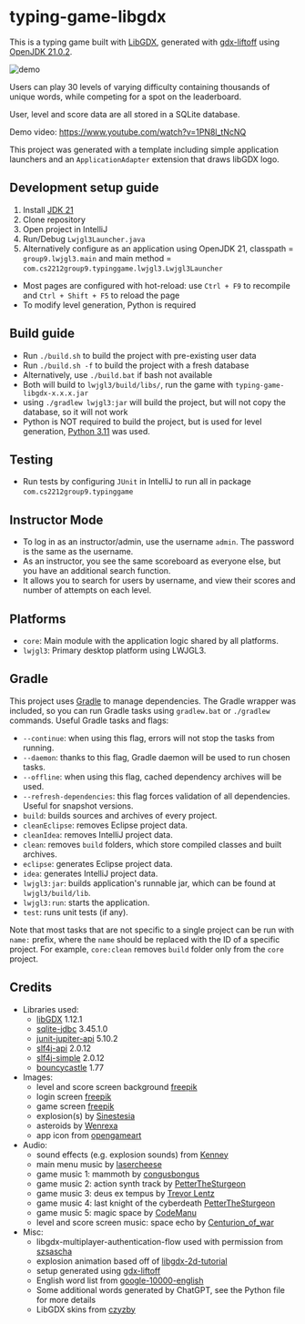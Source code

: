 # typing-game-libgdx

This is a typing game built with [LibGDX](https://libgdx.com/), generated with [gdx-liftoff](https://github.com/tommyettinger/gdx-liftoff) using [OpenJDK 21.0.2](https://www.oracle.com/ca-en/java/technologies/downloads/#java21).

![demo](https://github.com/hunterchen7/hunterchen7/assets/34012681/93987f2d-32e5-4712-b144-23ce174d9fe4)

Users can play 30 levels of varying difficulty containing thousands of unique words, while competing for a spot on the leaderboard.

User, level and score data are all stored in a SQLite database.

Demo video: https://www.youtube.com/watch?v=1PN8l_tNcNQ

This project was generated with a template including simple application launchers and an `ApplicationAdapter` extension that draws libGDX logo.

## Development setup guide
1. Install [JDK 21](https://www.oracle.com/ca-en/java/technologies/downloads/#java21)
2. Clone repository
3. Open project in IntelliJ
4. Run/Debug `Lwjgl3Launcher.java`
5. Alternatively configure as an application using OpenJDK 21, classpath = `group9.lwjgl3.main` and main method = `com.cs2212group9.typinggame.lwjgl3.Lwjgl3Launcher`
- Most pages are configured with hot-reload: use `Ctrl + F9` to recompile and `Ctrl + Shift + F5` to reload the page
- To modify level generation, Python is required

## Build guide
- Run `./build.sh` to build the project with pre-existing user data
- Run `./build.sh -f` to build the project with a fresh database
- Alternatively, use `./build.bat` if bash not available
- Both will build to `lwjgl3/build/libs/`, run the game with `typing-game-libgdx-x.x.x.jar`
- using `./gradlew lwjgl3:jar` will build the project, but will not copy the database, so it will not work
- Python is NOT required to build the project, but is used for level generation, [Python 3.11](https://www.python.org/downloads/release/python-3112/) was used.

## Testing
- Run tests by configuring `JUnit` in IntelliJ to run all in package `com.cs2212group9.typinggame`

## Instructor Mode
- To log in as an instructor/admin, use the username `admin`. The password is the same as the username.
- As an instructor, you see the same scoreboard as everyone else, but you have an additional search function.
- It allows you to search for users by username, and view their scores and number of attempts on each level.

## Platforms

- `core`: Main module with the application logic shared by all platforms.
- `lwjgl3`: Primary desktop platform using LWJGL3.

## Gradle

This project uses [Gradle](http://gradle.org/) to manage dependencies.
The Gradle wrapper was included, so you can run Gradle tasks using `gradlew.bat` or `./gradlew` commands.
Useful Gradle tasks and flags:

- `--continue`: when using this flag, errors will not stop the tasks from running.
- `--daemon`: thanks to this flag, Gradle daemon will be used to run chosen tasks.
- `--offline`: when using this flag, cached dependency archives will be used.
- `--refresh-dependencies`: this flag forces validation of all dependencies. Useful for snapshot versions.
- `build`: builds sources and archives of every project.
- `cleanEclipse`: removes Eclipse project data.
- `cleanIdea`: removes IntelliJ project data.
- `clean`: removes `build` folders, which store compiled classes and built archives.
- `eclipse`: generates Eclipse project data.
- `idea`: generates IntelliJ project data.
- `lwjgl3:jar`: builds application's runnable jar, which can be found at `lwjgl3/build/lib`.
- `lwjgl3:run`: starts the application.
- `test`: runs unit tests (if any).

Note that most tasks that are not specific to a single project can be run with `name:` prefix, where the `name` should be replaced with the ID of a specific project.
For example, `core:clean` removes `build` folder only from the `core` project.

## Credits
- Libraries used:
    - [libGDX](https://libgdx.com/) 1.12.1
    - [sqlite-jdbc](https://mvnrepository.com/artifact/org.xerial/sqlite-jdbc) 3.45.1.0
    - [junit-jupiter-api](https://mvnrepository.com/artifact/org.junit.jupiter/junit-jupiter-api) 5.10.2
    - [slf4j-api](https://mvnrepository.com/artifact/org.slf4j/slf4j-api) 2.0.12
    - [slf4j-simple](https://mvnrepository.com/artifact/org.slf4j/slf4j-simple) 2.0.12
    - [bouncycastle](https://mvnrepository.com/artifact/org.bouncycastle/bcprov-jdk18on) 1.77
- Images:
    - level and score screen background [freepik](https://www.freepik.com/free-photo/aerial-shot-beautiful-landscape-covered-with-snow-early-morning_11061964.htm#fromView=search&page=1&position=2&uuid=60e3e85d-534e-4371-a570-af27897804c6)
    - login screen [freepik](https://www.freepik.com/free-ai-image/view-planet-earth-sunrise-from-space_43168360.htm#fromView=search&page=1&position=41&uuid=0bb51760-41eb-435b-a5ab-e5b905d36678)
    - game screen [freepik](https://www.freepik.com/free-ai-image/exploration-majestic-galaxy-through-space-shuttle-technology-generated-by-ai_47596883.htm#fromView=search&page=3&position=23&uuid=64b6abd9-398f-)
    - explosion(s) by [Sinestesia](https://opengameart.org/content/2d-explosion-animations-frame-by-frame)
    - asteroids by [Wenrexa](https://opengameart.org/content/asteroids-pack-n01)
    - app icon from [opengameart](https://opengameart.org/content/dino-spaceship-flying-character)
- Audio:
    - sound effects (e.g. explosion sounds) from [Kenney](https://kenney.nl/)
    - main menu music by [lasercheese](https://opengameart.org/content/space-orchestral)
    - game music 1: mammoth by [congusbongus](https://opengameart.org/content/mammoth)
    - game music 2: action synth track by [PetterTheSturgeon](https://opengameart.org/content/action-synth-track)
    - game music 3: deus ex tempus by [Trevor Lentz](https://opengameart.org/content/deus-ex-tempus)
    - game music 4: last knight of the cyberdeath [PetterTheSturgeon](https://opengameart.org/content/lastknightofthecyberdeath)
    - game music 5: magic space by [CodeManu](https://opengameart.org/content/magic-space)
    - level and score screen music: space echo by [Centurion_of_war](https://opengameart.org/content/space-echo)
- Misc:
    - libgdx-multiplayer-authentication-flow used with permission from [szsascha](https://github.com/szsascha/libgdx-multiplayer-authentication-flow/issues/1)
    - explosion animation based off of [libgdx-2d-tutorial](https://github.com/hollowbit/libgdx-2d-tutorial)
    - setup generated using [gdx-liftoff](https://github.com/libgdx/gdx-liftoff)
    - English word list from [google-10000-english](https://github.com/first20hours/google-10000-english)
    - Some additional words generated by ChatGPT, see the Python file for more details
    - LibGDX skins from [czyzby](https://github.com/czyzby/gdx-skins)
